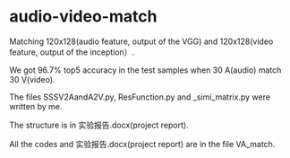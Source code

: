 # audio-video-match

Matching 120x128(audio feature, output of the VGG) and 120x128(video feature, output of the inception）.

We got 96.7% top5 accuracy in the test samples when 30 A(audio) match 30 V(video).

The files SSSV2AandA2V.py, ResFunction.py and _simi_matrix.py were written by me.

The structure is in 实验报告.docx(project report).

All the codes and 实验报告.docx(project report) are in the file VA_match.
